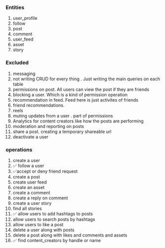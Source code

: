 ### Entities
1. user_profile
2. follow
3. post
4. comment
5. user_feed
6. asset
7. story

### Excluded
1. messaging
2. not writing CRUD for every thing . Just writing the main queries on each table
3. permissions on post. All users can view the post if they are friends
4. blocking a user. Which is a kind of permission operation
5. recommendation in feed. Feed here is just activites of friends
6. friend recommendations.
7. reels
8. muting updates from a user . part of permissions
9. Analytics for content creators like how the posts are performing
10. moderation and reporting on posts
11. share a post. creating a temporary shareable url
12. deactivate a user

### operations 
1. create a user
2. ✅ follow a user
3. ✅accept or deny friend request
4. create a post
5. create user feed
6. create an asset
7. create a comment
8. create a reply on comment
9. create a user story
10. find all stories
11. ✅ allow users to add hashtags to posts
12. allow users to search posts by hashtags
13. allow users to like a post
14. delete a user along with posts
15. delete a post along with likes and comments and assets 
16. ✅ find content_creators by handle or name

